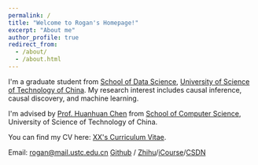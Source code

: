 ```yaml
---
permalink: /
title: "Welcome to Rogan's Homepage!"
excerpt: "About me"
author_profile: true
redirect_from: 
  - /about/
  - /about.html
---
```


I'm a graduate student from [School of Data Science](http://sds.ustc.edu.cn/main.htm), [University of Science of Technology of China](https://www.ustc.edu.cn/). My research interest includes causal inference, causal discovery, and machine learning.

I'm advised by [Prof. Huanhuan Chen](https://cs.ustc.edu.cn/2020/0828/c23235a460073/page.htm) from [School of Computer Science](https://cs.ustc.edu.cn/), University of Science of Technology of China.

You can find my CV here: [XX's Curriculum Vitae](../assets/Curriculum_Vitae.pdf).

Email: rogan@mail.ustc.edu.cn 
[Github](https://github.com/Rogan-utsc) / [Zhihu](https://www.zhihu.com/people/rogan-81)/[iCourse](https://icourse.club/user/3879)/[CSDN](https://blog.csdn.net/weixin_47558563?type=collect)
